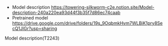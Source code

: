 - Model description
https://towering-silkworm-c2e.notion.site/Model-description-240a220ea93d44f3b35f7d86ec74caab
- Pretrained model
https://drive.google.com/drive/folders/19s_9OqbmkHvm7WLBiK1pry8SecQ1JIGr?usp=sharing

Model description(T2243)
